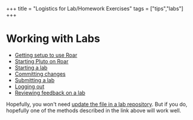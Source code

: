 +++
title = "Logistics for Lab/Homework Exercises"
tags = ["tips","labs"]
+++

# Working with Labs
- [Getting setup to use Roar](../roar/)
- [Starting Pluto on Roar](../roar/pluto/)
- [Starting a lab](starting/)
- [Committing changes](commit/)
- [Submitting a lab](submitting/)
- [Logging out](../roar/exiting/)
- [Reviewing feedback on a lab](feedback/)

Hopefully, you won't need [update the file in a lab repository](updating/).  But if you do, hopefully one of the methods described in the link above will work well.
